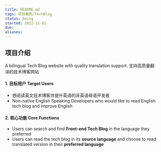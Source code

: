 ```yaml
---
title: README.md
tags: 项目案例/TechBlog
status: Doing
started: 2022-11-01
due: 
aliases: 
---
```

## 项目介绍
A bilingual Tech Blog website with quality translation support. 
支持高质量翻译的技术博客网站 
#### 1. 目标用户 Target Users
- 想阅读英文技术博客并提升英语的非英语母语开发者 
- Non-native English Speaking Developers who would like to read English tech blog and improve English 
#### 2. 核心功能 Core Functions
- Users can search and find **Front-end Tech Blog** in the language they preferred
- Users can read the tech blog in its **source language** and choose to read translated version in their **preferred language** 

